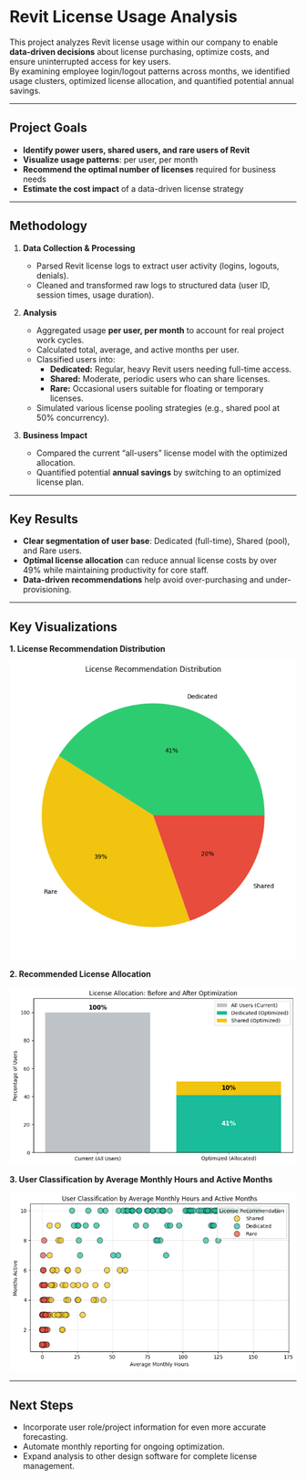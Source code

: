 # Revit License Usage Analysis

This project analyzes Revit license usage within our company to enable **data-driven decisions** about license purchasing, optimize costs, and ensure uninterrupted access for key users.  
By examining employee login/logout patterns across months, we identified usage clusters, optimized license allocation, and quantified potential annual savings.

---

## Project Goals

- **Identify power users, shared users, and rare users of Revit**
- **Visualize usage patterns**: per user, per month
- **Recommend the optimal number of licenses** required for business needs
- **Estimate the cost impact** of a data-driven license strategy

---

## Methodology

1. **Data Collection & Processing**
   - Parsed Revit license logs to extract user activity (logins, logouts, denials).
   - Cleaned and transformed raw logs to structured data (user ID, session times, usage duration).

2. **Analysis**
   - Aggregated usage **per user, per month** to account for real project work cycles.
   - Calculated total, average, and active months per user.
   - Classified users into:
     - **Dedicated:** Regular, heavy Revit users needing full-time access.
     - **Shared:** Moderate, periodic users who can share licenses.
     - **Rare:** Occasional users suitable for floating or temporary licenses.
   - Simulated various license pooling strategies (e.g., shared pool at 50% concurrency).

3. **Business Impact**
   - Compared the current “all-users” license model with the optimized allocation.
   - Quantified potential **annual savings** by switching to an optimized license plan.

---

## Key Results

- **Clear segmentation of user base**: Dedicated (full-time), Shared (pool), and Rare users.
- **Optimal license allocation** can reduce annual license costs by over 49% while maintaining productivity for core staff.
- **Data-driven recommendations** help avoid over-purchasing and under-provisioning.

---

## Key Visualizations

**1. License Recommendation Distribution**

![License Recommendation Distribution](img/licence_rec_distr.png)

**2. Recommended License Allocation**

![Recommended License Allocation](img/l_alloc_before_after.png)

**3. User Classification by Average Monthly Hours and Active Months**

![User Classification](img/user_classification_by_avg_m_h_and_act_m.png)

---

## Next Steps

- Incorporate user role/project information for even more accurate forecasting.
- Automate monthly reporting for ongoing optimization.
- Expand analysis to other design software for complete license management.

